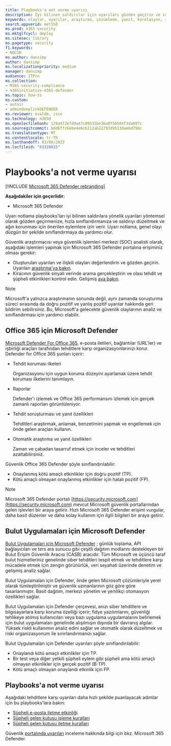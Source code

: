 ```yaml
---
title: Playbooks'a not verme uyarısı
description: İyi bilinen saldırılar için uyarıları gözden geçirin ve saldırıyı düzeltmek ve ağın korunması için önerilen eylemleri gerçekleştirin.
keywords: olaylar, uyarılar, araştırma, çözümleme, yanıt, korelasyon, saldırı, makineler, cihazlar, kullanıcılar, kimlikler, kimlik, posta kutusu, e-posta, 365, microsoft, m365
search.appverid: met150
ms.prod: m365-security
ms.mktglfcycl: deploy
ms.sitesec: library
ms.pagetype: security
f1.keywords:
- NOCSH
ms.author: dansimp
author: dansimp
ms.localizationpriority: medium
manager: dansimp
audience: ITPro
ms.collection:
- M365-security-compliance
- m365initiative-m365-defender
ms.topic: how-to
ms.custom:
- autoir
- admindeeplinkDEFENDER
ms.reviewer: evaldm, isco
ms.technology: m365d
ms.openlocfilehash: 129a4f2efd9a47c09535be3ba0f56504f3da697c
ms.sourcegitcommit: bdd6ffc6ebe4e6cb212ab22793d9513dae6d798c
ms.translationtype: MT
ms.contentlocale: tr-TR
ms.lasthandoff: 03/08/2022
ms.locfileid: "63328015"
---
```

# <a name="alert-grading-playbooks"></a>Playbooks'a not verme uyarısı

[!INCLUDE [Microsoft 365 Defender rebranding](../includes/microsoft-defender.md)]

**Aşağıdakiler için geçerlidir:**
- Microsoft 365 Defender

Uyarı notlama playbooks'ları iyi bilinen saldırılara yönelik uyarıları yöntemsel olarak gözden geçirmenize, hızla sınıflandırmanıza ve saldırıyı düzeltmek ve ağın korunması için önerilen eylemlere izin verir. Uyarı notlama, genel olayı düzgün bir şekilde sınıflandırmaya da yardımcı olur.

Güvenlik araştırmacısı veya güvenlik işlemleri merkezi (SOC) analisti olarak, aşağıdaki işlemleri yapmak için Microsoft 365 Defender portalına erişiminiz olması gerekir:

- Oluşturulan uyarıları ve ilişkili olayları değerlendirin ve gözden geçirin. Uyarıları [araştırma'ya bakın](investigate-alerts.md).
- Kiracının güvenlik sinyali verinde arama gerçekleştirin ve olası tehdit ve şüpheli etkinlikleri kontrol edin. Gelişmiş [ava bakın](advanced-hunting-overview.md).

>[!Note]
>Microsoft'a yalnızca araştırmanın sonunda değil, aynı zamanda soruşturma süreci sırasında da doğru pozitif ve yanlış pozitif uyarılar hakkında geri bildirim sebilirsiniz. Bu, Microsoft'a gelecekte güvenlik olaylarının analiz ve sınıflandırması için yardımcı olabilir.
>

## <a name="microsoft-defender-for-office-365"></a>Office 365 için Microsoft Defender

[Microsoft Defender For Office 365](/microsoft-365/security/office-365-security/defender-for-office-365), e-posta iletileri, bağlantılar (URL'ler) ve işbirliği araçları tarafından tehditlere karşı organizasyonlarınızı korur. Defender for Office 365 şunları içerir:

- Tehdit koruması ilkeleri

   Organizasyonu için uygun koruma düzeyini ayarlamak üzere tehdit koruması ilkelerini tanımlayın.

- Raporlar

  Defender'ı izlemek ve Office 365 performansını izlemek için gerçek zamanlı raporları görüntüleniyor.

- Tehdit soruşturması ve yanıt özellikleri

  Tehditleri araştırmak, anlamak, benzetimini yapmak ve engellemek için önde gelen araçları kullanın.

- Otomatik araştırma ve yanıt özellikleri

  Zaman ve çabadan tasarruf etmek için inceler ve tehditleri azaltabilirsiniz.

Güvenlik Office 365 Defender şöyle sınıflandırılabilir: 

- Onaylanmış kötü amaçlı etkinlikler için doğru pozitif (TP). 
- Kötü amaçlı olmayan onaylanmış etkinlikler için hatalı pozitif (FP).

>[!Note]
>Microsoft 365 Defender portalı [https://security.microsoft.com](https://security.microsoft.com) mevcut Microsoft güvenlik portallarından gelen işlevleri bir araya getirir. Hızlı Microsoft 365 Defender erişimi vurgular, daha basit düzenler ve daha kolay kullanım için ilgili bilgileri bir araya getirir.
>

## <a name="microsoft-defender-for-cloud-apps"></a>Bulut Uygulamaları için Microsoft Defender

[Bulut Uygulamaları için Microsoft Defender](/defender-cloud-apps) ; günlük toplama, API bağlayıcıları ve ters ara sunucu gibi çeşitli dağıtım modlarını destekleyen bir Bulut Erişim Güvenlik Aracısı (CASB) aracıdır. Tüm Microsoft ve üçüncü taraf bulut hizmetleriniz genelinde siber tehditleri tespit etmek ve tehditlere karşı mücadele etmek için zengin görünürlük, veri seyahati üzerinde denetim ve gelişmiş analiz sağlar.

Bulut Uygulamaları için Defender, önde gelen Microsoft çözümleriyle yerel olarak tümleştirilmiştir ve güvenlik uzmanlarının göz göre göre tasarlanmıştır. Basit dağıtım, merkezi yönetim ve yenilikçi otomasyon özellikleri sağlar.

Bulut Uygulamaları için Defender çerçevesi, anızı siber tehditlere ve bilgisayarlara karşı koruma özelliği içerir; fidye yazılımlarını, güvenliği tehlikeye atılmış kullanıcıları veya bazı uygulama uygulamalarını belirlemek için bulut uygulamaları genelinde alışılmışın dışında bir davranış algılar. Yüksek riskli kullanımın analiz edini sağlar ve otomatik olarak düzeltmek ve riski organizasyonum ile sınırlandırmanızı sağlar.

Bulut Uygulamaları için Defender uyarıları şöyle sınıflandırılabilir: 

- Onaylandı kötü amaçlı etkinlikler için TP. 
- Bir test veya diğer yetkili şüpheli eylem gibi şüpheli ama kötü amaçlı olmayan etkinlikler için gerçek pozitif (B-TP). 
- Kötü amaçlı olmayan onaylandı etkinlik için FP.

## <a name="alert-grading-playbooks"></a>Playbooks'a not verme uyarısı

Aşağıdaki tehditlere karşı uyarıları daha hızlı şekilde puanlayacak adımlar için bu playbooks'lara bakın:

- [Şüpheli e-posta iletme etkinliği](alert-grading-playbook-email-forwarding.md)
- [Şüpheli gelen kutusu işleme kuralları](alert-grading-playbook-inbox-manipulation-rules.md)
- [Şüpheli gelen kutusu iletme kuralları](alert-grading-playbook-inbox-forwarding-rules.md)

Güvenlik [portalında uyarıları](investigate-alerts.md) inceleme hakkında bilgi için bkz. Microsoft 365 Defender.
